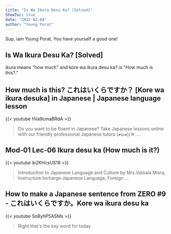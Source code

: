 ```yaml
---
title: "Is Wa Ikura Desu Ka? [Solved]"
ShowToc: true 
date: "2022-02-04"
author: "Young Porat" 
---
```


Sup, iam Young Porat, You have yourself a good one!
## Is Wa Ikura Desu Ka? [Solved]
ikura means "how much" and kore wa ikura desu ka? is "How much is this?."

## How much is this? これはいくらですか？ [Kore wa ikura desuka] in Japanese | Japanese language lesson
{{< youtube hVa9cmaBRdA >}}
>Do you want to be fluent in Japanese? Take Japanese lessons online with our friendly professional Japanese tutors \(◕ω◕)/☆ ...

## Mod-01 Lec-06 Ikura desu ka (How much is it?)
{{< youtube ib2KHcsUS18 >}}
>Introduction to Japanese Language and Culture by Mrs.Vatsala Misra, Instructure Incharge Japanese Language, Foreign ...

## How to make a Japanese sentence from ZERO #9 - これはいくらですか。Kore wa ikura desu ka
{{< youtube So8yhP5ASMs >}}
>Right that's the key word for today 

